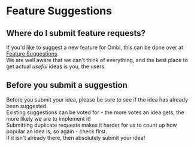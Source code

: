 # Feature Suggestions

## Where do I submit feature requests?

If you'd like to suggest a new feature for Ombi, this can be done over at [Feature Suggestions](https://features.ombi.io).  
We are well aware that we can't think of everything, and the best place to get actual _useful_ ideas is you, the users.  

## Before you submit a suggestion

Before you submit your idea, please be sure to see if the idea has already been suggested.  
Existing suggestions can be voted for - the more votes an idea gets, the more likely we are to implement it!  
Submitting duplicate requests makes it harder for us to count up how popular an idea is, so again - check first.  
If it isn't already there, then absolutely submit your idea!  
